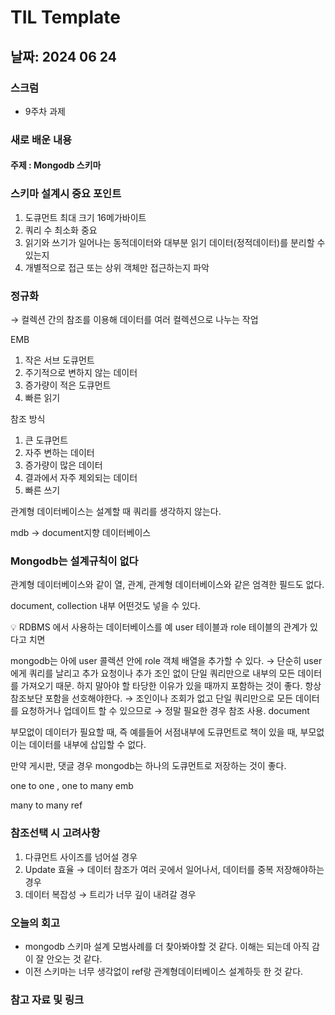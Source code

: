 # TIL Template

## 날짜: 2024 06 24
### 스크럼
- 9주차 과제
### 새로 배운 내용
#### 주제 : Mongodb 스키마

### 스키마 설계시 중요 포인트
1. 도큐먼트 최대 크기 16메가바이트
2. 쿼리 수 최소화 중요
3. 읽기와 쓰기가 일어나는 동적데이터와 대부분 읽기 데이터(정적데이터)를 분리할 수 있는지
4. 개별적으로 접근 또는 상위 객체만 접근하는지 파악

### 정규화
→ 컬렉션 간의 참조를 이용해 데이터를 여러 컬렉션으로 나누는 작업

EMB

1. 작은 서브 도큐먼트
2. 주기적으로 변하지 않는 데이터
3. 증가량이 적은 도큐먼트
4. 빠른 읽기

참조 방식

1. 큰 도큐먼트
2. 자주 변하는 데이터
3. 증가량이 많은 데이터
4. 결과에서 자주 제외되는 데이터
5. 빠른 쓰기

관계형 데이터베이스는 설계할 때 쿼리를 생각하지 않는다. 

mdb → document지향 데이터베이스

### Mongodb는 설계규칙이 없다

관계형 데이터베이스와 같이 열, 관계, 관계형 데이터베이스와 같은 엄격한 필드도 없다.

document, collection 내부 어떤것도 넣을 수 있다.

<aside>
💡 RDBMS 에서 사용하는 데이터베이스를 예
user 테이블과 role 테이블의 관계가 있다고 치면

mongodb는 아에 user 콜렉션 안에 role 객체 배열을 추가할 수 있다. 
→ 단순히 user에게 쿼리를 날리고 추가 요청이나  추가 조인 없이 단일 쿼리만으로 내부의 모든 데이터를 가져오기 때문.
하지 말아야 할 타당한 이유가 있을 때까지 포함하는 것이 좋다. 항상 참조보단 포함을 선호해야한다.
→ 조인이나 조회가 없고 단일 쿼리만으로 모든 데이터를 요청하거나 업데이트 할 수 있으므로
→ 정말 필요한 경우 참조 사용. document

부모없이 데이터가 필요할 때, 즉 예를들어 서점내부에 도큐먼트로 책이 있을 때, 부모없이는 데이터를 내부에 삽입할 수 없다.

</aside>

만약 게시판, 댓글 경우 mongodb는 하나의 도큐먼트로 저장하는 것이 좋다.

one to one , one to many emb

many to many ref

### 참조선택 시 고려사항

1. 다큐먼트 사이즈를 넘어설 경우
2. Update 효율 → 데이터 참조가 여러 곳에서 일어나서, 데이터를 중복 저장해야하는 경우
3. 데이터 복잡성 → 트리가 너무 깊이 내려갈 경우


### 오늘의 회고
- mongodb 스키마 설계 모범사례를 더 찾아봐야할 것 같다. 이해는 되는데 아직 감이 잘 안오는 것 같다.
- 이전 스키마는 너무 생각없이 ref랑 관계형데이터베이스 설계하듯 한 것 같다.
### 참고 자료 및 링크
